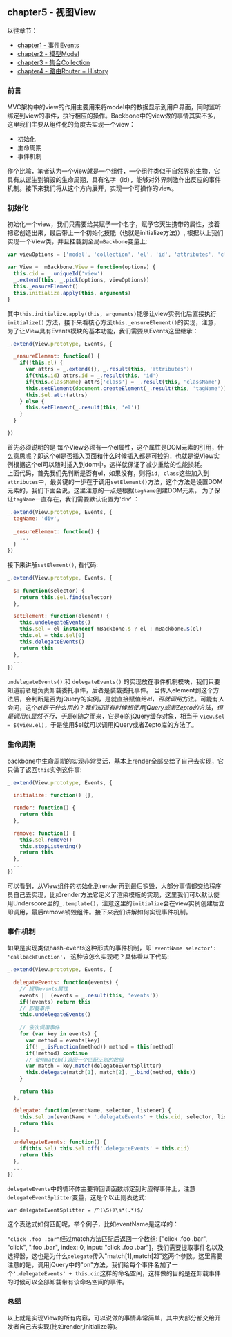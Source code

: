 ## chapter5 - 视图View

以往章节：

- [chapter1 - 事件Events](https://github.com/jsrebuild/javascript-framework-design/blob/master/Mini-Backbone/docs/chapter1-events/chapter1-events.md)
- [chapter2 - 模型Model](https://github.com/jsrebuild/javascript-framework-design/blob/master/Mini-Backbone/docs/chapter2-model/chapter2-model.md)
- [chapter3 - 集合Collection](https://github.com/jsrebuild/javascript-framework-design/blob/master/Mini-Backbone/docs/chapter4-router/chapter4-router.md)
- [chapter4 - 路由Router + History](https://github.com/jsrebuild/javascript-framework-design/blob/master/Mini-Backbone/docs/chapter4-router/chapter4-router.md)

### 前言
MVC架构中的view的作用主要用来将model中的数据显示到用户界面，同时监听绑定到view的事件，执行相应的操作。Backbone中的view做的事情其实不多，这里我们主要从组件化的角度去实现一个view： 

- 初始化
- 生命周期
- 事件机制

作个比喻，笔者认为一个view就是一个组件，一个组件类似于自然界的生物，它具有从诞生到销毁的生命周期，具有名字（id），能够对外界刺激作出反应的事件机制。接下来我们将从这个方向展开，实现一个可操作的view。  

### 初始化
初始化一个view，我们只需要给其赋予一个名字，赋予它天生携带的属性，接着把它创造出来，最后带上一个初始化技能（也就是initialize方法)）, 根据以上我们实现一个View类，并且挂载到全局`mBackbone`变量上:  

```javascript
var viewOptions = ['model', 'collection', 'el', 'id', 'attributes', 'className', 'tagName', 'events']

var View =  mBackbone.View = function(options) {
  this.cid = _.uniqueId('view')
  _.extend(this, _.pick(options, viewOptions))
  this._ensureElement()
  this.initialize.apply(this, arguments)
}
```
其中`this.initialize.apply(this, arguments)`能够让view实例化后直接执行`initialize()`
方法，接下来看核心方法`this._ensureElement()`的实现，注意，为了让View具有Events模块的基本功能，我们需要从Events这里继承： 

```javascript
_.extend(View.prototype, Events, { 

  _ensureElement: function() {
    if(!this.el) {
      var attrs = _.extend({}, _.result(this, 'attributes'))
      if(this.id) attrs.id = _.result(this, 'id')
      if(this.className) attrs['class'] = _.result(this, 'className')
      this.setElement(document.createElement(_.result(this, 'tagName')))
      this.$el.attr(attrs)
    } else {
      this.setElement(_.result(this, 'el'))
    }
  }

})
```
首先必须说明的是 每个View必须有一个el属性，这个属性是DOM元素的引用，什么意思呢？即这个el是否插入页面和什么时候插入都是可控的，也就是说View实例根据这个el可以随时插入到dom中，这样就保证了减少重绘的性能损耗。  
上面代码，首先我们先判断是否有el，如果没有，则将`id, class`这些加入到`attributes`中，最关键的一步在于调用`setElement()`方法，这个方法是设置DOM元素的，我们下面会说，这里注意的一点是根据`tagName`创建DOM元素， 为了保证`tagName`一直存在，我们需要默认设置为'div' ： 

```javascript
_.extend(View.prototype, Events, { 
  tagName: 'div',
  
  _ensureElement: function() {
    ...
  }
})
```

接下来讲解`setElement()`, 看代码:  

```javascript
_.extend(View.prototype, Events, {
  
  $: function(selector) {
    return this.$el.find(selector)
  },

  setElement: function(element) {
    this.undelegateEvents()
    this.$el = el instanceof mBackbone.$ ? el : mBackbone.$(el)
    this.el = this.$el[0]
    this.delegateEvents()
    return this
  },
  ...
})
```

`undelegateEvents()` 和  `delegateEvents()` 的实现放在事件机制模块，我们只要知道前者是负责卸载委托事件，后者是装载委托事件。 当传入element到这个方法后，会判断是否为jQuery的实例，是就直接赋值给$el，否就调用$方法。可能有人会问，这个$el是干什么用的？我们知道有时候想使用jQuery或者Zepto的方法，但是调用el显然不行，于是$el随之而来，它是el的jQuery缓存对象，相当于 `view.$el = $(view.el)`，于是使用$el就可以调用jQuery或者Zepto库的方法了。  

### 生命周期
backbone中生命周期的实现非常灵活，基本上render全部交给了自己去实现，它只做了返回`this`实例这件事: 
```javascript
_.extend(View.prototype, Events, {
  
  initialize: function() {},

  render: function() {
    return this
  },

  remove: function() {
    this.$el.remove()
    this.stopListening()
    return this
  },
  ...
})
```

可以看到，从View组件的初始化到render再到最后销毁，大部分事情都交给程序员自己去实现，比如render方法它定义了渲染模版的实现，这里我们可以默认使用Underscore里的`_.template()`，注意这里的`initialize`会在view实例创建后立即调用，最后remove销毁组件。接下来我们讲解如何实现事件机制。

### 事件机制
如果是实现类似hash-events这种形式的事件机制，即`'eventName selector': 'callbackFunction'`， 这种该怎么实现呢？具体看以下代码:  

```javascript
_.extend(View.prototype, Events, {
  
  delegateEvents: function(events) {
    // 提取events属性 
    events || (events = _.result(this, 'events'))
    if(!events) return this
    // 卸载事件
    this.undelegateEvents()
    
    // 依次调用事件
    for (var key in events) {
      var method = events[key]
      if(! _.isFunction(method)) method = this[method]
      if(!method) continue
      // 使用match()返回一个匹配正则的数组
      var match = key.match(delegateEventSplitter)
      this.delegate(match[1], match[2], _.bind(method, this))
    }

    return this
  },

  delegate: function(eventName, selector, listener) {
    this.$el.on(eventName + '.delegateEvents' + this.cid, selector, listener)
    return this
  },

  undelegateEvents: function() {
    if(this.$el) this.$el.off('.delegateEvents' + this.cid)
    return this
  },
  ...
})
```
`delegateEvents`中的循环体主要将回调函数绑定到对应得事件上，注意`delegateEventSplitter`变量，这是个以正则表达式:    

`var delegateEventSplitter = /^(\S+)\s*(.*)$/ `    

这个表达式如何匹配呢，举个例子，比如eventName是这样的：   

`"click .foo .bar"`经过match方法匹配后返回一个数组: ["click .foo .bar", "click", ".foo .bar", index: 0, input: "click .foo .bar"]，我们需要提取事件名以及选择器，这也是为什么`delegate`传入"match[1],match[2]"这两个参数。这里需要注意的是，调用jQuery中的"on"方法，我们给每个事件名加了一个`'.delegateEvents' + this.cid`这样的命名空间，这样做的目的是在卸载事件的时候可以全部卸载带有该命名空间的事件。

### 总结
以上就是实现View的所有内容，可以说做的事情非常简单，其中大部分都交给开发者自己去实现(比如render,initialize等)。 



